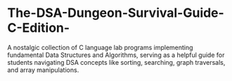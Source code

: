 # The-DSA-Dungeon-Survival-Guide-C-Edition-
A nostalgic collection of C language lab programs implementing fundamental Data Structures and Algorithms, serving as a helpful guide for students navigating DSA concepts like sorting, searching, graph traversals, and array manipulations.
